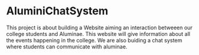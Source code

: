 # AluminiChatSystem
This project is about building a Website aiming an interaction betweeen our college students and Aluminae. This website will give information about all the events happening in the college. We are also buiding a chat  system where students can communicate with aluminae.
